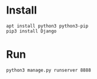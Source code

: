 # Install

	apt install python3 python3-pip
	pip3 install Django

# Run

	python3 manage.py runserver 8888